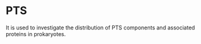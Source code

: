 # PTS
It is used to investigate the distribution of PTS components and associated proteins in prokaryotes. 
